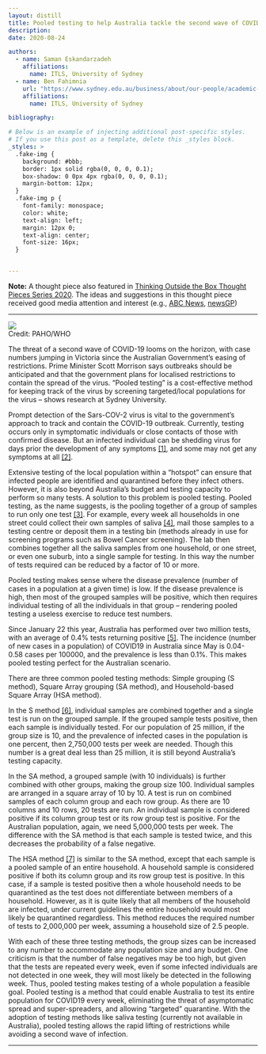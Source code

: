```yaml
---
layout: distill
title: Pooled testing to help Australia tackle the second wave of COVID-19
description: 
date: 2020-08-24

authors:
  - name: Saman Eskandarzadeh
    affiliations:
      name: ITLS, University of Sydney
  - name: Ben Fahimnia
    url: "https://www.sydney.edu.au/business/about/our-people/academic-staff/ben-fahimnia.html"
    affiliations:
      name: ITLS, University of Sydney

bibliography:

# Below is an example of injecting additional post-specific styles.
# If you use this post as a template, delete this _styles block.
_styles: >
  .fake-img {
    background: #bbb;
    border: 1px solid rgba(0, 0, 0, 0.1);
    box-shadow: 0 0px 4px rgba(0, 0, 0, 0.1);
    margin-bottom: 12px;
  }
  .fake-img p {
    font-family: monospace;
    color: white;
    text-align: left;
    margin: 12px 0;
    text-align: center;
    font-size: 16px;
  }


---
```

**Note:**
A thought piece also featured in <a href="https://www.sydney.edu.au/content/dam/corporate/documents/business-school/research/itls/_thinking-series_2020-pieces_final-2021-01-21.pdf#page=35">Thinking Outside the Box Thought Pieces Series 2020</a>. 
The ideas and suggestions in this thought piece received good media attention and interest (e.g., [ABC News](https://www.abc.net.au/news/2020-11-01/coronavirus-tests-in-australia-rise-could-pool-testing-help/12806524), [newsGP](https://www1.racgp.org.au/newsgp/clinical/covid-trade-offs-how-to-keep-testing-rates-high))  
 

***
<div class="row">
        <img class="img-fluid rounded z-depth-1" src="{{ site.baseurl }}/assets/img/novel pooled_h.jpg" data-zoomable>
</div>
<div class="caption">
    Credit: PAHO/WHO
</div>

The threat of a second wave of COVID-19 looms on the horizon, with case numbers jumping in
Victoria since the Australian Government’s easing of restrictions. Prime Minister Scott Morrison
says outbreaks should be anticipated and that the government plans for localised restrictions to
contain the spread of the virus. “Pooled testing” is a cost-effective method for keeping track of
the virus by screening targeted/local populations for the virus – shows research at Sydney
University.

Prompt detection of the Sars-COV-2 virus is vital to the government’s approach to track and
contain the COVID-19 outbreak. Currently, testing occurs only in symptomatic individuals or close
contacts of those with confirmed disease. But an infected individual can be shedding virus for
days prior the development of any symptoms  <a href="https://www.cdc.gov/mmwr/volumes/69/wr/mm6914e1.htm">[1]</a>, and some may not get any symptoms at all <a href="https://www.acpjournals.org/doi/10.7326/M20-3012">[2]</a>.

Extensive testing of the local population within a “hotspot” can ensure that infected people are
identified and quarantined before they infect others. However, it is also beyond Australia’s
budget and testing capacity to perform so many tests. A solution to this problem is pooled testing.
Pooled testing, as the name suggests, is the pooling together of a group of samples to run
only one test <a href = "https://healthpolicy.usc.edu/research/getting-americans-back-to-work-and-school-with-pooled-testing">[3]</a>. For example, every week all households in one street could collect their own
samples of saliva [[4]](https://www.abc.net.au/news/health/2020-07-01/new-saliva-test-for-covid-19-how-accurate-is-it/12406912), mail those samples to a testing centre or deposit them in a testing bin
(methods already in use for screening programs such as Bowel Cancer screening). The lab then
combines together all the saliva samples from one household, or one street, or even one suburb,
into a single sample for testing. In this way the number of tests required can be reduced by a
factor of 10 or more.

Pooled testing makes sense where the disease prevalence (number of cases in a population at
a given time) is low. If the disease prevalence is high, then most of the grouped samples will be
positive, which then requires individual testing of all the individuals in that group – rendering
pooled testing a useless exercise to reduce test numbers.

Since January 22 this year, Australia has performed over two million tests, with an average of 0.4% 
tests returning positive [[5]](https://www.health.gov.au/news/health-alerts/novel-coronavirus-2019-ncov-health-alert/coronavirus-covid-19-current-situation-and-case-numbers). The incidence (number of new cases in a population) of COVID19 in Australia since May is 0.04-0.58 cases per 100000, and the prevalence is less than 0.1%.
This makes pooled testing perfect for the Australian scenario.

There are three common pooled testing methods: Simple grouping (S method), Square Array
grouping (SA method), and Household-based Square Array (HSA method).

In the S method [[6]](https://healthpolicy.usc.edu/wp-content/uploads/2020/05/USC_Schaeffer_PooledTesting_WhitePaper_FINAL-1.pdf), individual samples are combined together and a single test is run on the
grouped sample. If the grouped sample tests positive, then each sample is individually tested.
For our population of 25 million, if the group size is 10, and the prevalence of infected cases in
the population is one percent, then 2,750,000 tests per week are needed. Though this number
is a great deal less than 25 million, it is still beyond Australia’s testing capacity.

In the SA method, a grouped sample (with 10 individuals) is further combined with other groups,
making the group size 100. Individual samples are arranged in a square array of 10 by 10. A
test is run on combined samples of each column group and each row group. As there are 10
columns and 10 rows, 20 tests are run. An individual sample is considered positive if its column
group test or its row group test is positive. For the Australian population, again, we need
5,000,000 tests per week. The difference with the SA method is that each sample is tested twice,
and this decreases the probability of a false negative.

The HSA method [[7]](https://docs.google.com/document/d/1joxMjHdWWo9XLFqfTdNXPQRAfeMjHYEyvVljqNCaKyE/edit) is similar to the SA method, except that each sample is a pooled sample of
an entire household. A household sample is considered positive if both its column group and its
row group test is positive. In this case, if a sample is tested positive then a whole household needs
to be quarantined as the test does not differentiate between members of a household. However,
as it is quite likely that all members of the household are infected, under current guidelines the
entire household would most likely be quarantined regardless. This method reduces the required
number of tests to 2,000,000 per week, assuming a household size of 2.5 people.

With each of these three testing methods, the group sizes can be increased to any number to
accommodate any population size and any budget. One criticism is that the number of false
negatives may be too high, but given that the tests are repeated every week, even if some
infected individuals are not detected in one week, they will most likely be detected in the
following week. Thus, pooled testing makes testing of a whole population a feasible goal.
Pooled testing is a method that could enable Australia to test its entire population for COVID19 every week, eliminating the threat of asymptomatic spread and super-spreaders, and
allowing “targeted” quarantine. With the adoption of testing methods like saliva testing
(currently not available in Australia), pooled testing allows the rapid lifting of restrictions while
avoiding a second wave of infection.

___

